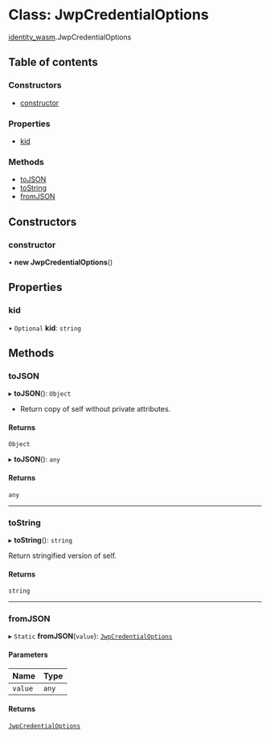 # Class: JwpCredentialOptions

[identity\_wasm](../modules/identity_wasm.md).JwpCredentialOptions

## Table of contents

### Constructors

- [constructor](identity_wasm.JwpCredentialOptions.md#constructor)

### Properties

- [kid](identity_wasm.JwpCredentialOptions.md#kid)

### Methods

- [toJSON](identity_wasm.JwpCredentialOptions.md#tojson)
- [toString](identity_wasm.JwpCredentialOptions.md#tostring)
- [fromJSON](identity_wasm.JwpCredentialOptions.md#fromjson)

## Constructors

### constructor

• **new JwpCredentialOptions**()

## Properties

### kid

• `Optional` **kid**: `string`

## Methods

### toJSON

▸ **toJSON**(): `Object`

* Return copy of self without private attributes.

#### Returns

`Object`

▸ **toJSON**(): `any`

#### Returns

`any`

___

### toString

▸ **toString**(): `string`

Return stringified version of self.

#### Returns

`string`

___

### fromJSON

▸ `Static` **fromJSON**(`value`): [`JwpCredentialOptions`](identity_wasm.JwpCredentialOptions.md)

#### Parameters

| Name | Type |
| :------ | :------ |
| `value` | `any` |

#### Returns

[`JwpCredentialOptions`](identity_wasm.JwpCredentialOptions.md)
